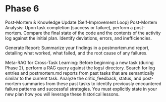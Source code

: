 # Phase 6

Post-Mortem & Knowledge Update (Self-Improvement Loop)
Post-Mortem Analysis: Upon task completion (success or failure), perform a post-mortem. Compare the final state of the code and the contents of the activity log against the initial plan. Identify deviations, errors, and inefficiencies.

Generate Report: Summarize your findings in a postmortem.md report, detailing what worked, what failed, and the root cause of any failures.

Meta-RAG for Cross-Task Learning: Before beginning a new task (during Phase 2), perform a RAG query against the logs/ directory. Search for log entries and postmortem.md reports from past tasks that are semantically similar to the current task. Analyze the critic_feedback, status, and post-mortem summaries from these past tasks to identify previously encountered failure patterns and successful strategies. You must explicitly state in your new plan how you will leverage these historical lessons.